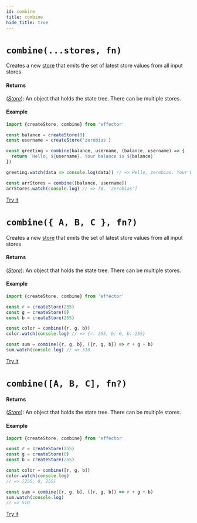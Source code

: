 ```yaml
---
id: combine
title: combine
hide_title: true
---
```


# `combine(...stores, fn)`

Creates a new [store](Store.md) that emits the set of latest store values from all input stores

#### Returns

([_Store_](Store.md)): An object that holds the state tree. There can be multiple stores.

#### Example

```js try
import {createStore, combine} from 'effector'

const balance = createStore(0)
const username = createStore('zerobias')

const greeting = combine(balance, username, (balance, username) => {
  return `Hello, ${username}. Your balance is ${balance}`
})

greeting.watch(data => console.log(data)) // => Hello, zerobias. Your balance is 0

const arrStores = combine([balance, username])
arrStores.watch(console.log) // => [0, 'zerobias']
```

[Try it](https://share.effector.dev/jyX3NCLt)

# `combine({ A, B, C }, fn?)`

Creates a new [store](Store.md) that emits the set of latest store values from all input stores

#### Returns

([_Store_](Store.md)): An object that holds the state tree. There can be multiple stores.

#### Example

```js try
import {createStore, combine} from 'effector'

const r = createStore(255)
const g = createStore(0)
const b = createStore(255)

const color = combine({r, g, b})
color.watch(console.log) // => {r: 255, b: 0, b: 255}

const sum = combine({r, g, b}, ({r, g, b}) => r + g + b)
sum.watch(console.log) // => 510
```

[Try it](https://share.effector.dev/9AckAVg7)

# `combine([A, B, C], fn?)`

#### Returns

([_Store_](Store.md)): An object that holds the state tree. There can be multiple stores.

#### Example

```js try
import {createStore, combine} from 'effector'

const r = createStore(255)
const g = createStore(0)
const b = createStore(255)

const color = combine([r, g, b])
color.watch(console.log)
// => [255, 0, 255]

const sum = combine([r, g, b], ([r, g, b]) => r + g + b)
sum.watch(console.log)
// => 510
```

[Try it](https://share.effector.dev/ch4CKPrX)
